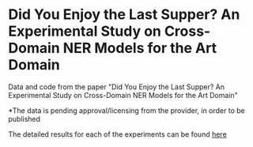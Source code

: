 # Did You Enjoy the Last Supper? An Experimental Study on Cross-Domain NER Models for the Art Domain

Data and code from the paper "Did You Enjoy the Last Supper? An Experimental Study on Cross-Domain NER Models for the Art Domain"

*The data is pending approval/licensing from the provider, in order to be published

The detailed results for each of the experiments can be found [here](full_res.csv)
